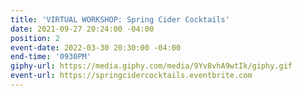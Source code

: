 ```yaml
---
title: 'VIRTUAL WORKSHOP: Spring Cider Cocktails'
date: 2021-09-27 20:24:00 -04:00
position: 2
event-date: 2022-03-30 20:30:00 -04:00
end-time: '0930PM'
giphy-url: https://media.giphy.com/media/9Yv8vhA9wtIk/giphy.gif
event-url: https://springcidercocktails.eventbrite.com
---
```


